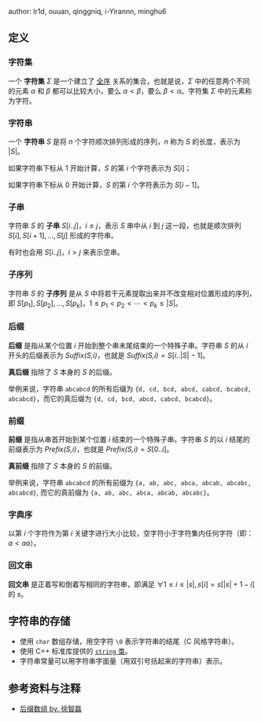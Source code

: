 author: Ir1d, ouuan, qinggniq, i-Yirannn, minghu6

## 定义

### 字符集

一个 **字符集** $\Sigma$ 是一个建立了 [全序](order-theory.md#偏序集) 关系的集合，也就是说，$\Sigma$ 中的任意两个不同的元素 $\alpha$ 和 $\beta$ 都可以比较大小，要么 $\alpha<\beta$，要么 $\beta<\alpha$。字符集 $\Sigma$ 中的元素称为字符。

### 字符串

一个 **字符串**  $S$ 是将 $n$ 个字符顺次排列形成的序列，$n$ 称为 $S$ 的长度，表示为 $|S|$。

如果字符串下标从 $1$ 开始计算，$S$ 的第 $i$ 个字符表示为 $S[i]$；

如果字符串下标从 $0$ 开始计算，$S$ 的第 $i$ 个字符表示为 $S[i-1]$。

### 子串

字符串 $S$ 的 **子串**  $S[i..j]，i≤j$，表示 $S$ 串中从 $i$ 到 $j$ 这一段，也就是顺次排列 $S[i],S[i+1],\ldots,S[j]$ 形成的字符串。

有时也会用 $S[i..j]$，$i>j$ 来表示空串。

### 子序列

字符串 $S$ 的 **子序列** 是从 $S$ 中将若干元素提取出来并不改变相对位置形成的序列，即 $S[p_1],S[p_2],\ldots,S[p_k]$，$1\le p_1< p_2<\cdots< p_k\le|S|$。

### 后缀

**后缀** 是指从某个位置 $i$ 开始到整个串末尾结束的一个特殊子串。字符串 $S$ 的从 $i$ 开头的后缀表示为 $\textit{Suffix(S,i)}$，也就是 $\textit{Suffix(S,i)}=S[i..|S|-1]$。

**真后缀** 指除了 $S$ 本身的 $S$ 的后缀。

举例来说，字符串 `abcabcd` 的所有后缀为 `{d, cd, bcd, abcd, cabcd, bcabcd, abcabcd}`，而它的真后缀为 `{d, cd, bcd, abcd, cabcd, bcabcd}`。

### 前缀

**前缀** 是指从串首开始到某个位置 $i$ 结束的一个特殊子串。字符串 $S$ 的以 $i$ 结尾的前缀表示为 $\textit{Prefix(S,i)}$，也就是 $\textit{Prefix(S,i)}=S[0..i]$。

**真前缀** 指除了 $S$ 本身的 $S$ 的前缀。

举例来说，字符串 `abcabcd` 的所有前缀为 `{a, ab, abc, abca, abcab, abcabc, abcabcd}`, 而它的真前缀为 `{a, ab, abc, abca, abcab, abcabc}`。

### 字典序

以第 $i$ 个字符作为第 $i$ 关键字进行大小比较，空字符小于字符集内任何字符（即：$a< aa$）。

### 回文串

**回文串** 是正着写和倒着写相同的字符串，即满足 $\forall 1\le i\le|s|, s[i]=s[|s|+1-i]$ 的 $s$。

## 字符串的存储

-   使用 `char` 数组存储，用空字符 `\0` 表示字符串的结尾（C 风格字符串）。
-   使用 C++ 标准库提供的 [`string` 类](string.md)。
-   字符串常量可以用字符串字面量（用双引号括起来的字符串）表示。

## 参考资料与注释

-   [后缀数组 by. 徐智磊](https://wenku.baidu.com/view/0dc03d2b1611cc7931b765ce0508763230127479.html)
